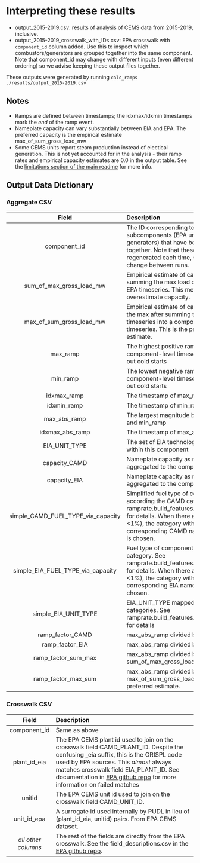 # Interpreting these results

* output_2015-2019.csv: results of analysis of CEMS data from 2015-2019, inclusive.
* output_2015-2019_crosswalk_with_IDs.csv: EPA crosswalk with `component_id` column added. Use this to inspect which combustors/generators are grouped together into the same component. Note that component_id may change with different inputs (even different ordering) so we advise keeping these output files together.

These outputs were generated by running `calc_ramps ./results/output_2015-2019.csv`

## Notes

* Ramps are defined between timestamps; the idxmax/idxmin timestamps mark the *end* of the ramp event.
* Nameplate capacity can vary substantially between EIA and EPA. The preferred capacity is the empirical estimate max_of_sum_gross_load_mw
* Some CEMS units report steam production instead of electical generation. This is not yet accounted for in the analysis - their ramp rates and empirical capacity estimates are 0.0 in the output table. See the [limitations section of the main readme](https://github.com/catalyst-cooperative/epacems_ramp_rates#limitations) for more info.

## Output Data Dictionary

### Aggregate CSV

|               Field                | Description                                                                                                                                                                                                                               |
| :--------------------------------: | :---------------------------------------------------------------------------------------------------------------------------------------------------------------------------------------------------------------------------------------- |
|            component_id            | The ID corresponding to the connected subcomponents (EPA units and EIA generators) that have been aggregated together. Note that these IDs are regenerated each time, so are subject to change between runs.                              |
|      sum_of_max_gross_load_mw      | Empirical estimate of capacity by summing the max load of each individual EPA timeseries. This method may overestimate capacity.                                                                                                          |
|      max_of_sum_gross_load_mw      | Empirical estimate of capacity by taking the max after summing the individual EPA timeseries into a component-level timeseries. This is the preferred capacity estimate.                                                                  |
|              max_ramp              | The highest positive ramp rate of a component-level timeseries after filtering out cold starts                                                                                                                                            |
|              min_ramp              | The lowest negative ramp rate of a component-level timeseries after filtering out cold starts                                                                                                                                             |
|            idxmax_ramp             | The timestamp of max_ramp                                                                                                                                                                                                                 |
|            idxmin_ramp             | The timestamp of min_ramp                                                                                                                                                                                                                 |
|            max_abs_ramp            | The largest magnitude between max_ramp and min_ramp                                                                                                                                                                                       |
|          idxmax_abs_ramp           | The timestamp of max_abs_ramp                                                                                                                                                                                                             |
|           EIA_UNIT_TYPE            | The set of EIA technology types found within this component                                                                                                                                                                               |
|           capacity_CAMD            | Nameplate capacity as reported by CAMD, aggregated to the component level                                                                                                                                                                 |
|            capacity_EIA            | Nameplate capacity as reported by EIA, aggregated to the component level                                                                                                                                                                  |
| simple_CAMD_FUEL_TYPE_via_capacity | Simplified fuel type of component according the CAMD category. See ramprate.build_features.CAMD_FUEL_MAP for details. When there are multiple (rare, <1%), the category with the highest corresponding CAMD nameplate capacity is chosen. |
| simple_EIA_FUEL_TYPE_via_capacity  | Fuel type of component according the EIA category. See ramprate.build_features.EIA_FUEL_MAP for details. When there are multiple (rare, <1%), the category with the highest corresponding EIA nameplate capacity is chosen.               |
|        simple_EIA_UNIT_TYPE        | EIA_UNIT_TYPE mapped to simple categories. See ramprate.build_features.TECH_TYPE_MAP for details                                                                                                                                          |
|          ramp_factor_CAMD          | max_abs_ramp divided by capacity_CAMD                                                                                                                                                                                                     |
|          ramp_factor_EIA           | max_abs_ramp divided by capacity_EIA                                                                                                                                                                                                      |
|        ramp_factor_sum_max         | max_abs_ramp divided by sum_of_max_gross_load_mw                                                                                                                                                                                          |
|        ramp_factor_max_sum         | max_abs_ramp divided by max_of_sum_gross_load_mw. This is the preferred estimate.                                                                                                                                                         |

### Crosswalk CSV

|        Field        | Description                                                                                                                                                                                                                                                                                                                                    |
| :-----------------: | :--------------------------------------------------------------------------------------------------------------------------------------------------------------------------------------------------------------------------------------------------------------------------------------------------------------------------------------------- |
|    component_id     | Same as above                                                                                                                                                                                                                                                                                                                                  |
|    plant_id_eia     | The EPA CEMS plant id used to join on the crosswalk field CAMD_PLANT_ID. Despite the confusing _eia suffix, this is the ORISPL code used by EPA sources. This *almost* always matches crosswalk field EIA_PLANT_ID. See documentation in [EPA github repo](https://github.com/USEPA/camd-eia-crosswalk) for more information on failed matches |
|       unitid        | The EPA CEMS unit id used to join on the crosswalk field CAMD_UNIT_ID.                                                                                                                                                                                                                                                                         |
|     unit_id_epa     | A surrogate id used internally by PUDL in lieu of (plant_id_eia, unitid) pairs. From EPA CEMS dataset.                                                                                                                                                                                                                                         |
| *all other columns* | The rest of the fields are directly from the EPA crosswalk. See the field_descriptions.csv in the [EPA github repo](https://github.com/USEPA/camd-eia-crosswalk).                                                                                                                                                                              |
